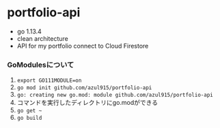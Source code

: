 # portfolio-api
 - go 1.13.4
 - clean architecture
 - API for my portfolio connect to Cloud Firestore


### GoModulesについて
1. `export GO111MODULE=on`
2. `go mod init github.com/azul915/portfolio-api`
3. `go: creating new go.mod: module github.com/azul915/portfolio-api`
4. コマンドを実行したディレクトリにgo.modができる
5. `go get ~`
6. `go build`
